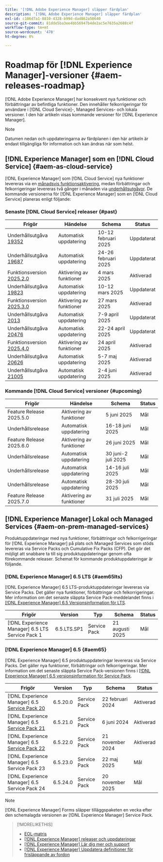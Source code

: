 ```yaml
---
title: '[!DNL Adobe Experience Manager] släpper färdplan'
description: '[!DNL Adobe Experience Manager] släpper färdplan'
exl-id: c106d7a1-8810-4328-b99d-dad862a50640
source-git-commit: 81dde5ba3ee4bb56947b4de2ac5e7635a2688c4f
workflow-type: tm+mt
source-wordcount: '478'
ht-degree: 0%

---
```



# Roadmap för [!DNL Experience Manager]-versioner {#aem-releases-roadmap}

[!DNL Adobe Experience Manager] har konsekvent nya funktioner och förbättringar av befintliga funktioner. Den innehåller felkorrigeringar för användare i [!DNL Cloud Service]-, Managed Services- och lokala versioner. I den här artikeln visas kommande versioner för [!DNL Experience Manager].

>[!NOTE]
>
>Datumen nedan och uppdateringarna av färdplanen i den här artikeln är endast tillgängliga för information och kan ändras när som helst.

## [!DNL Experience Manager] som en [!DNL Cloud Service] {#aem-as-cloud-service}

[!DNL Experience Manager] som [!DNL Cloud Service] nya funktioner levereras via en [månadsvis funktionsaktivering](https://experienceleague.adobe.com/sv/docs/experience-manager-cloud-service/content/release-notes/release-notes/release-notes-current), medan förbättringar och felkorrigeringar levereras två gånger i månaden via [underhållsutgåvor](https://experienceleague.adobe.com/sv/docs/experience-manager-cloud-service/content/release-notes/maintenance/latest).
De kommande versionerna för [!DNL Experience Manager] som en [!DNL Cloud Service] planeras enligt följande:

### Senaste [!DNL Cloud Service] releaser {#past}

| Frigör | Händelse | Schema | Status |
|---|---|---|---|
| Underhållsutgåva [19352](https://experienceleague.adobe.com/sv/docs/experience-manager-cloud-service/content/release-notes/maintenance/2025/2025-2-0#19352) | Automatisk uppdatering | 10-12 februari 2025 | Uppdaterat |
| Underhållsutgåva [19687](https://experienceleague.adobe.com/sv/docs/experience-manager-cloud-service/content/release-notes/maintenance/2025/2025-2-0#19687) | Automatisk uppdatering | 24-26 februari 2025 | Uppdaterat |
| Funktionsversion [2025.2.0](https://experienceleague.adobe.com/sv/docs/experience-manager-cloud-service/content/release-notes/release-notes/2025/release-notes-2025-2-0) | Aktivering av funktioner | 4 mars 2025 | Aktiverad |
| Underhållsutgåva [19823](https://experienceleague.adobe.com/sv/docs/experience-manager-cloud-service/content/release-notes/maintenance/2025/2025-3-0#19823) | Automatisk uppdatering | 10-12 mars 2025 | Uppdaterat |
| Funktionsversion [2025.3.0](https://experienceleague.adobe.com/sv/docs/experience-manager-cloud-service/content/release-notes/release-notes/2025/release-notes-2025-3-0) | Aktivering av funktioner | 27 mars 2025 | Aktiverad |
| Underhållsutgåva [2013](https://experienceleague.adobe.com/sv/docs/experience-manager-cloud-service/content/release-notes/maintenance/2025/2025-4-0#20133) | Automatisk uppdatering | 7-9 april 2025 | Uppdaterat |
| Underhållsutgåva [20476](https://experienceleague.adobe.com/sv/docs/experience-manager-cloud-service/content/release-notes/maintenance/2025/2025-4-0#20476) | Automatisk uppdatering | 22-24 april 2025 | Uppdaterat |
| Funktionsversion [2025.4.0](https://experienceleague.adobe.com/sv/docs/experience-manager-cloud-service/content/release-notes/release-notes/release-notes-current) | Aktivering av funktioner | 24 april 2025 | Aktiverad |
| Underhållsutgåva [20626](https://experienceleague.adobe.com/sv/docs/experience-manager-cloud-service/content/release-notes/maintenance/2025/2025-5-0#20626) | Automatisk uppdatering | 5-7 maj 2025 | Aktiverad |
| Underhållsutgåva [21005](https://experienceleague.adobe.com/sv/docs/experience-manager-cloud-service/content/release-notes/maintenance/latest) | Automatisk uppdatering | 2-4 juni 2025 | Aktiverad |

### Kommande [!DNL Cloud Service] versioner {#upcoming}

| Frigör | Händelse | Schema | Status |
|---|---|---|---|
| Feature Release 2025.5.0 | Aktivering av funktioner | 5 juni 2025 | Mål |
| Underhållsrelease | Automatisk uppdatering | 16-18 juni 2025 | Mål |
| Feature Release 2025.6.0 | Aktivering av funktioner | 26 juni 2025 | Mål |
| Underhållsrelease | Automatisk uppdatering | 30 juni-2 juli 2025 | Mål |
| Underhållsrelease | Automatisk uppdatering | 14-16 juli 2025 | Mål |
| Underhållsrelease | Automatisk uppdatering | 28-30 juli 2025 | Mål |
| Feature Release 2025.7.0 | Aktivering av funktioner | 31 juli 2025 | Mål |

## [!DNL Experience Manager] Lokal och Managed Services {#aem-on-prem-managed-services}

Produktuppdateringar med nya funktioner, förbättringar och felkorrigeringar för [!DNL Experience Manager] på plats och Managed Services som stöds levereras via Service Packs och Cumulative Fix Packs (CFP). Det gör det möjligt att snabbare ta till sig produktuppdateringar genom ofta förekommande releaser. Schemat för kommande produktuppdateringar är följande.

### [!DNL Experience Manager] 6.5 LTS {#aem65lts}

[!DNL Experience Manager] 6.5 LTS-produktuppdateringar levereras via Service Packs. Det gäller nya funktioner, förbättringar och felkorrigeringar. Mer information om det senaste släppta Service Pack-meddelandet finns i [[!DNL Experience Manager] 6.5 Versionsinformation för LTS](https://experienceleague.adobe.com/sv/docs/experience-manager-65-lts/content/release-notes/release-notes).

| Frigör | Version | Typ | Schema | Status |
|---|---|---|---|---|
| [!DNL Experience Manager] 6.5 LTS Service Pack 1 | 6.5.LTS.SP1 | Service Pack | 21 augusti 2025 | Mål |

### [!DNL Experience Manager] 6.5 {#aem65}

[!DNL Experience Manager] 6.5 produktuppdateringar levereras via Service Packs. Det gäller nya funktioner, förbättringar och felkorrigeringar. Mer information om det senaste släppta Service Pack-versionen finns i [[!DNL Experience Manager] 6.5 versionsinformation för Service Pack](https://experienceleague.adobe.com/sv/docs/experience-manager-65/content/release-notes/release-notes).

| Frigör | Version | Typ | Schema | Status |
|---|---|---|---|---|
| [!DNL Experience Manager] 6.5 [Service Pack 20](https://experienceleague.adobe.com/sv/docs/experience-manager-65/content/release-notes/service-pack/6-5-20) | 6.5.20.0 | Service Pack | 22 februari 2024 | Aktiverad |
| [!DNL Experience Manager] 6.5 [Service Pack 21](https://experienceleague.adobe.com/sv/docs/experience-manager-65/content/release-notes/service-pack/6-5-21) | 6.5.21.0 | Service Pack | 6 juni 2024 | Aktiverad |
| [!DNL Experience Manager] 6.5 [Service Pack 22](https://experienceleague.adobe.com/sv/docs/experience-manager-65/content/release-notes/release-notes) | 6.5.22.0 | Service Pack | 21 november 2024 | Aktiverad |
| [!DNL Experience Manager] 6.5 Service Pack 23 | 6.5.23.0 | Service Pack | 22 maj 2025 | Mål |
| [!DNL Experience Manager] 6.5 Service Pack 24 | 6.5.24.0 | Service Pack | 20 november 2025 | Mål |

>[!NOTE]
>
>[!DNL Experience Manager] Forms släpper tilläggspaketen en vecka efter den schemalagda versionen av [!DNL Experience Manager] Service Pack.

>[!MORELIKETHIS]
>
>* [EOL-matris](https://helpx.adobe.com/se/support/programs/eol-matrix.html)
>* [[!DNL Experience Manager] releaser och uppdateringar](https://experienceleague.adobe.com/sv/docs/experience-manager-release-information/aem-release-updates/aem-releases-updates)
>* [[!DNL Experience Manager] Lär dig mer och support](https://experienceleague.adobe.com/sv/docs/experience-manager-cloud-service)
>* [[!DNL Experience Manager] Uppdatera definitioner för frisläppande av fordon](/help/using/update-release-vehicle-definitions.md)
